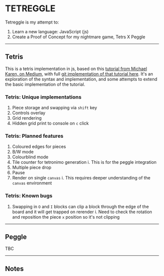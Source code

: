 # TETREGGLE
Tetreggle is my attempt to:
1. Learn a new language: JavaScript (js)
1. Create a Proof of Concept for my nightmare game, Tetrs X Peggle

----

## Tetris

This is a tetris implementation in js, based on this [tutorial from Michael Karen, on Medium](https://michael-karen.medium.com/learning-modern-javascript-with-tetris-92d532bcd057), with full [git implementation of that tutorial here](https://github.com/melcor76/js-tetris). It's an exploration of the syntax and implementation, and some attempts to extend the basic implementation of the tutorial.

### Tetris: Unique implementations

1. Piece storage and swapping via `shift` key
1. Controls overlay
1. Grid rendering
1. Hidden grid print to console on `c` click

### Tetris: Planned features

1. Coloured edges for pieces
1. B/W mode
1. Colourblind mode
1. Tile counter for tetronimo generation
  i. This is for the peggle integration
1. Multiple piece drop
1. Pause
1. Render on single `canvas`
  i. This requires deeper understanding of the `canvas` environment 

### Tetris: Known bugs

1. Swapping in `O` and `I` blocks can clip a block through the edge of the board and it will get trapped on rerender
  i. Need to check the rotation and reposition the piece `x` position so it's not clipping

----

## Peggle

TBC

----

## Notes

